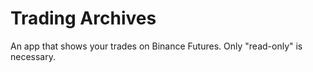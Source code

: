 
# Trading Archives

An app that shows your trades on Binance Futures. Only "read-only" is necessary.

